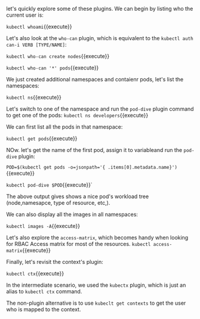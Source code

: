 

let's quickly explore some of these plugins. We can begin by listing who the current user is:

`kubectl whoami`{{execute}}

Let's also look at the `who-can` plugin, which is equivalent to the `kubectl auth can-i VERB [TYPE/NAME]`:

`kubectl who-can create nodes`{{execute}}

`kubectl who-can '*' pods`{{execute}}


We just created additional namespaces and contaienr pods, let's list the namespaces:

`kubectl ns`{{execute}}

Let's switch to one of the namespace and run the `pod-dive` plugin command to get one of the pods:
`kubectl ns developers`{{execute}}

We can first list all the pods in that namespace:

`kubectl get pods`{{execute}}

NOw. let's get the name of the first pod, assign it to variableand run the `pod-dive` plugin:

`POD=$(kubectl get pods -o=jsonpath='{ .items[0].metadata.name}')`{{execute}}

`kubectl pod-dive $POD`{{execute}}`

The above output gives shows a nice pod's workload tree (node,namesapce, type of resource, etc,).

We can also display all the images in all namespaces:

`kubectl images -A`{{execute}}


Let's also explore the `access-matrix`, which becomes handy when looking for RBAC Access matrix for most of the resources.
`kubectl access-matrix`{{execute}}



Finally, let's revisit the context's plugin:

`kubectl ctx`{{execute}}

In the intermediate scenario, we used  the `kubectx` plugin, which is just an alias to `kubectl ctx` command.

The non-plugin alternative is to use `kubeclt get contexts` to get the user who is mapped to the context.